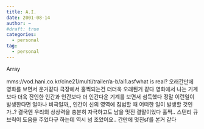 ```yaml
---
title: A.I.
date: 2001-08-14
author: ~
#draft: true
categories:
  - personal
tag:
  - personal
---
```




Array

mms://vod.hani.co.kr/cine21/multi/trailer/a-b/ai1.asfwhat is real?
오래간만에 영화를 보면서 운거같다
극장에서 훌쩍되는건 더더욱 오래된거 같다
영화에서 나는 기계보다 더욱 잔인한 인간과
인간보다 더 인간다운 기계를 보면서
섬득했다
정말 이런일이 발생한다면 얼마나 비극일까,,
인간이 신의 영역에 침범할 때 어떠한 일이 발생할 것인가..?
결국엔 우리의 상상력을 충분히 자극하고도 남을 멋진 결말이었다
훌쩍..
스탠리 큐브릭이 도움을 주었다구 하는데
역시 넘 조았어요..
간만에 멋진sf를 본거 같다



 






